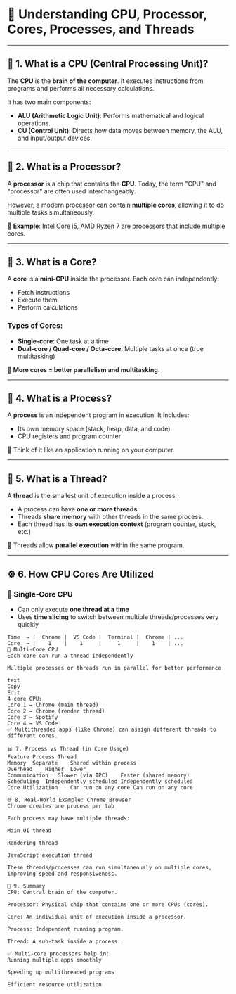 # 🧠 Understanding CPU, Processor, Cores, Processes, and Threads

---

## 🚀 1. What is a CPU (Central Processing Unit)?

The **CPU** is the **brain of the computer**. It executes instructions from programs and performs all necessary calculations.

It has two main components:
- **ALU (Arithmetic Logic Unit)**: Performs mathematical and logical operations.
- **CU (Control Unit)**: Directs how data moves between memory, the ALU, and input/output devices.

---

## 🧠 2. What is a Processor?

A **processor** is a chip that contains the **CPU**. Today, the term "CPU" and "processor" are often used interchangeably.

However, a modern processor can contain **multiple cores**, allowing it to do multiple tasks simultaneously.

📌 **Example**: Intel Core i5, AMD Ryzen 7 are processors that include multiple cores.

---

## 🔗 3. What is a Core?

A **core** is a **mini-CPU** inside the processor. Each core can independently:
- Fetch instructions
- Execute them
- Perform calculations

### Types of Cores:
- **Single-core**: One task at a time
- **Dual-core / Quad-core / Octa-core**: Multiple tasks at once (true multitasking)

📌 **More cores = better parallelism and multitasking.**

---

## 🔄 4. What is a Process?

A **process** is an independent program in execution. It includes:
- Its own memory space (stack, heap, data, and code)
- CPU registers and program counter

🧠 Think of it like an application running on your computer.

---

## 🧵 5. What is a Thread?

A **thread** is the smallest unit of execution inside a process.

- A process can have **one or more threads**.
- Threads **share memory** with other threads in the same process.
- Each thread has its **own execution context** (program counter, stack, etc.)

📌 Threads allow **parallel execution** within the same program.

---

## ⚙️ 6. How CPU Cores Are Utilized

### 🔹 Single-Core CPU
- Can only execute **one thread at a time**
- Uses **time slicing** to switch between multiple threads/processes very quickly

```text
Time  → |  Chrome |  VS Code |  Terminal |  Chrome | ...
Core  → |    1    |    1     |     1     |    1    | ...
🔹 Multi-Core CPU
Each core can run a thread independently

Multiple processes or threads run in parallel for better performance

text
Copy
Edit
4-core CPU:
Core 1 → Chrome (main thread)  
Core 2 → Chrome (render thread)  
Core 3 → Spotify  
Core 4 → VS Code  
✅ Multithreaded apps (like Chrome) can assign different threads to different cores.

📊 7. Process vs Thread (in Core Usage)
Feature	Process	Thread
Memory	Separate	Shared within process
Overhead	Higher	Lower
Communication	Slower (via IPC)	Faster (shared memory)
Scheduling	Independently scheduled	Independently scheduled
Core Utilization	Can run on any core	Can run on any core

🌐 8. Real-World Example: Chrome Browser
Chrome creates one process per tab

Each process may have multiple threads:

Main UI thread

Rendering thread

JavaScript execution thread

These threads/processes can run simultaneously on multiple cores, improving speed and responsiveness.

🧠 9. Summary
CPU: Central brain of the computer.

Processor: Physical chip that contains one or more CPUs (cores).

Core: An individual unit of execution inside a processor.

Process: Independent running program.

Thread: A sub-task inside a process.

✅ Multi-core processors help in:
Running multiple apps smoothly

Speeding up multithreaded programs

Efficient resource utilization

